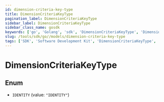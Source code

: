 ```yaml
---
id: dimension-criteria-key-type
title: DimensionCriteriaKeyType
pagination_label: DimensionCriteriaKeyType
sidebar_label: DimensionCriteriaKeyType
sidebar_class_name: gosdk
keywords: ['go', 'Golang', 'sdk', 'DimensionCriteriaKeyType', 'DimensionCriteriaKeyType'] 
slug: /tools/sdk/go//models/dimension-criteria-key-type
tags: ['SDK', 'Software Development Kit', 'DimensionCriteriaKeyType', 'DimensionCriteriaKeyType']
---
```


# DimensionCriteriaKeyType

## Enum


* `IDENTITY` (value: `"IDENTITY"`)



